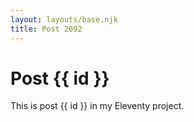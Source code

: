 ```yaml
---
layout: layouts/base.njk
title: Post 2092
---
```


# Post {{ id }}

This is post {{ id }} in my Eleventy project.
